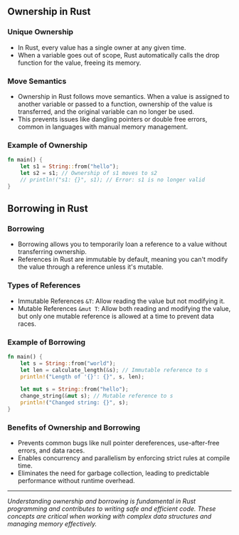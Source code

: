## Ownership in Rust

### Unique Ownership
* In Rust, every value has a single owner at any given time.
* When a variable goes out of scope, Rust automatically calls the drop function for the value, freeing its memory.
### Move Semantics
* Ownership in Rust follows move semantics. When a value is assigned to another variable or passed to a function, ownership of the value is transferred, and the original variable can no longer be used.
* This prevents issues like dangling pointers or double free errors, common in languages with manual memory management.

### Example of Ownership
```rust
fn main() {
    let s1 = String::from("hello");
    let s2 = s1; // Ownership of s1 moves to s2
    // println!("s1: {}", s1); // Error: s1 is no longer valid
}
```

## Borrowing in Rust

### Borrowing
* Borrowing allows you to temporarily loan a reference to a value without transferring ownership.
* References in Rust are immutable by default, meaning you can't modify the value through a reference unless it's mutable.

### Types of References
* Immutable References `&T`: Allow reading the value but not modifying it.
* Mutable References `&mut T`: Allow both reading and modifying the value, but only one mutable reference is allowed at a time to prevent data races.

### Example of Borrowing
```rust
fn main() {
    let s = String::from("world");
    let len = calculate_length(&s); // Immutable reference to s
    println!("Length of '{}': {}", s, len);

    let mut s = String::from("hello");
    change_string(&mut s); // Mutable reference to s
    println!("Changed string: {}", s);
}
```
### Benefits of Ownership and Borrowing
* Prevents common bugs like null pointer dereferences, use-after-free errors, and data races.
* Enables concurrency and parallelism by enforcing strict rules at compile time.
* Eliminates the need for garbage collection, leading to predictable performance without runtime overhead.

---

*Understanding ownership and borrowing is fundamental in Rust programming and contributes to writing safe and efficient code. These concepts are critical when working with complex data structures and managing memory effectively.*